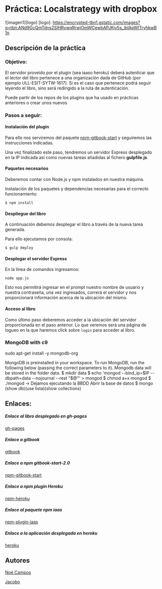 # Práctica: Localstrategy with dropbox


![imagen1][logo]
[logo]: https://encrypted-tbn1.gstatic.com/images?q=tbn:ANd9GcQmTdns2SIHRywqRrwjOmWCewbAPJKjv5s_iblApWlTryhkwB1n


## Descripción de la práctica

### Objetivo:
El servidor proveído por el plugin (sea iaaso heroku) deberá autenticar que el lector del libro pertenece a una organización dada de GitHub (por ejemplo ULL-ESIT-SYTW-1617). Si es el caso que pertenece podrá seguir leyendo el libro, sino será redirigido a la ruta de autenticación.

Puede partir de los repos de los plugins que ha usado en prácticas anteriores o crear unos nuevos


### Pasos a seguir:

#### Instalación del plugin
Para ello nos serviremos del paquete [npm-gitbook-start](https://www.npmjs.com/package/gitbook-start-team-noejaco2017-2.0) y seguiremos las instrucciones indicadas.

Una vez finalizado este paso, tendremos un servidor Express desplegado en la IP indicada así como nuevas tareas añadidas al fichero __gulpfile.js__.
#### Paquetes necesarios
Deberemos contar con Node.js y npm instalados en nuestra máquina.

Instalación de los paquetes y dependencias necesarias para el correcto funcionamiento:
~~~
$ npm install
~~~

#### Despliegue del libro
A continuación debemos desplegar el libro a través de la nueva tarea generada.

Para ello ejecutamos por consola:
~~~
$ gulp deploy
~~~


#### Desplegar el servidor Express
En la línea de comandos ingresamos:
~~~
node app.js
~~~
Esto nos permitirá ingresar en el prompt nuestro nombre de usuario y nuestra contraseña, una vez ingresados, correrá el servidor y nos proporcionará información acerca de la ubicación del mismo.
#### Acceso al libro
Como último paso deberemos acceder a la ubicación del servidor proporcionada en el paso anterior.
Lo que veremos será una página de logueo en la que haremos click sobre `login` para acceder al libro.



### MongoDB with c9

sudo apt-get install -y mongodb-org

MongoDB is preinstalled in your workspace. To run MongoDB, run the following below (passing the correct parameters to it). Mongodb data will be stored in the folder data.
$ mkdir data
$ echo 'mongod --bind_ip=$IP --dbpath=data --nojournal --rest "$@"' > mongod
$ chmod a+x mongod
$ ./mongod -> Dejamos ejecutando la BBDD
Abrir la base de datos
$ mongo (show db)(use lista)(show collections)






## Enlaces:
##### Enlace al libro desplegado en gh-pages
[gh-pages](https://ull-esit-sytw-1617.github.io/tareas-iniciales-noejaco2017/)

##### Enlace a gitbook
[gitbook](https://alu0100836059.gitbooks.io/apuntes_sytw_16_17/content/)

##### Enlace a npm gitbook-start-2.0
[npm-gitbook-start](https://www.npmjs.com/package/gitbook-start-team-noejaco2017-2.0)

##### Enlace a npm plugin Heroku
[npm-heroku](https://www.npmjs.com/package/gitbook-start-plugin-heroku-noejaco2017)

##### Enlace al paquete npm iaas
[npm-plugin-iaas](https://www.npmjs.com/package/gitbook-start-plugin-iaas-ull-es-noejaco2017)

##### Enlace a la aplicación desplegada en heroku
[heroku](https://herokuiaass.herokuapp.com/)



## Autores
[Noé Campos](http://dsi1516.github.io/Practica1/)

[Jacobo](https://ull-esit-sytw-1617.github.io/tareas-iniciales-noejaco2017/)
